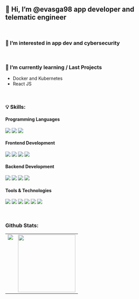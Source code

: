 ## 👋 Hi, I’m @evasga98 app developer and telematic engineer
<br>

### 👀 I’m interested in app dev and cybersecurity
<br>

### 🌱 I’m currently learning / Last Projects
- Docker and Kubernetes
- React JS
<br>

### 💡 Skills: 

<h4>Programming Languages</h4>
<p>
  <img src="https://img.shields.io/badge/Python-306998?style=for-the-badge&logo=python&logoColor=white">
  <img src="https://img.shields.io/badge/Java-FF6C37?style=for-the-badge&logo=java&logoColor=white">
  <img src="https://img.shields.io/badge/CSharp-005C84?style=for-the-badge&logo=CSharp&logoColor=white">

</p>
<h4>Frontend Development</h4>
<p>
  <img src="https://img.shields.io/badge/HTML5-E34F26?style=for-the-badge&logo=html5&logoColor=white">
  <img src="https://img.shields.io/badge/CSS3-1572B6?style=for-the-badge&logo=css3&logoColor=white">
  <img src="https://img.shields.io/badge/Java_Script-f0db4f?style=for-the-badge&logo=javascript&logoColor=black">
  <img src="https://img.shields.io/badge/Bootstrap-563d7c?style=for-the-badge&logo=bootstrap&logoColor=white">

</p>
<h4>Backend Development</h4>
<p>

  <img src="https://img.shields.io/badge/Flask-FFFFFF?style=for-the-badge&logo=Flask&logoColor=black">
  <img src="https://img.shields.io/badge/MongoDB-3FA037?style=for-the-badge&logo=mongodb&logoColor=white">
  <img src="https://img.shields.io/badge/MySQL-005C84?style=for-the-badge&logo=mysql&logoColor=white">
  <img src="https://img.shields.io/badge/Apache-812878?style=for-the-badge&logo=apache&logoColor=white">
</p>
<h4>Tools & Technologies</h4>
<p>
  <img src="https://img.shields.io/badge/Git-F05032?style=for-the-badge&logo=git&logoColor=white">
  <img src="https://img.shields.io/badge/GitHub-100000?style=for-the-badge&logo=github&logoColor=white">
  <img src="https://img.shields.io/badge/Linux-FCC624?style=for-the-badge&logo=linux&logoColor=black">
  <img src="https://img.shields.io/badge/Notion-000000?style=for-the-badge&logo=notion&logoColor=white">
  <img src="https://img.shields.io/badge/Postman-FF6C37?style=for-the-badge&logo=Postman&logoColor=white">
  <img src="https://img.shields.io/badge/Heroku-430098?style=for-the-badge&logo=heroku&logoColor=white">

</p>
<br>


### Github Stats:

<table>
  <tr>
    <td valign="top"><img src="https://github-readme-stats.vercel.app/api/top-langs/?username=evasga98&theme=radical&card_width=450em)](https://github.com/evasga98/evasga98/github-readme-stats"/></td>
    <td valign="top"><img height="180em" src="https://github-readme-stats.vercel.app/api?username=evasga98&show_icons=true&hide_border=true&&count_private=true&include_all_commits=true&theme=radical&hide_stars=false" /></td>
  </tr>
</table>

